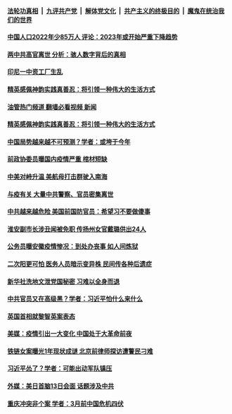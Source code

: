 ####  [法轮功真相](../../../../basic/blob/master/README.md?t=01180012) &nbsp;|&nbsp; [九评共产党](../../../../9ping.md/blob/master/README.md?t=01180012) &nbsp;|&nbsp; [解体党文化](../../../../jtdwh.md/blob/master/README.md?t=01180012)  &nbsp;|&nbsp; [共产主义的终极目的](../../../../gczydzjmd.md/blob/master/README.md?t=01180012) &nbsp;|&nbsp; [魔鬼在统治我们的世界](../../../../mgztzwmdsj.md/blob/master/README.md?t=01180012) 

#### [中国人口2022年少85万人 评论：2023年或开始严重下降趋势](../pages/soh186/688194.md?t=01180012) 
#### [两中共高官离世 分析：骇人数字背后的真相](../pages/soh186/688032.md?t=01180012) 
#### [印尼一中资工厂生乱](../pages/soh186/688041.md?t=01180012) 
#### [精英感佩神韵实践真善忍：将引领一种伟大的生活方式](../pages/soh186/687888.md?t=01180012) 
#### [油管热门频道 翻墙必看视频 新闻](http://129.146.143.75:81/youtube.html?01180012)
#### [精英感佩神韵实践真善忍：将引领一种伟大的生活方式](../pages/soh186/687888.md?t=01180012) 
#### [中国局势越来越不可预测？学者：或垮于今年](../pages/soh186/687789.md?t=01180012) 
#### [前政协委员曝国内疫情严重 棺材短缺](../pages/soh186/687792.md?t=01180012) 
#### [中美对峙升温 美航母打击群驶入南海](../pages/soh186/687666.md?t=01180012) 
#### [与疫有关 大量中共警察、官员密集离世](../pages/soh186/687660.md?t=01180012) 
#### [中共越来越危险 美国前国防官员：希望习不要做傻事](../pages/soh186/687564.md?t=01180012) 
#### [淮安副市长涉丑闻被免职 传扬州女官戴璐供出24人](../pages/soh186/687567.md?t=01180012) 
#### [公务员曝安徽疫情惨况：到处办丧事 如人间炼狱](../pages/soh186/687570.md?t=01180012) 
#### [二次阳更可怕 医务人员暗示变异株 民间传各种后遗症](../pages/soh186/687468.md?t=01180012) 
#### [新华社洗地文泄党国秘密 习难以全身而退](../pages/soh186/687288.md?t=01180012) 
#### [中共官员又在高级黑？学者：习近平怕什么来什么](../pages/soh186/687195.md?t=01180012) 
#### [英国首相就黎智英案表态 ](../pages/soh186/687198.md?t=01180012) 
#### [美媒：疫情引出一大变化 中国处于大革命前夜](../pages/soh186/687042.md?t=01180012) 
#### [铁链女案曝光1年现状成谜 北京前律师探访遭警民刁难](../pages/soh186/687045.md?t=01180012) 
#### [习近平怂了？学者：可能出动军队镇压](../pages/soh186/686895.md?t=01180012) 
#### [外媒：美日首脑13日会面 话题涉及中共](../pages/soh186/686919.md?t=01180012) 
#### [重庆冲突非个案 学者：3月前中国危机四伏](../pages/soh186/686730.md?t=01180012) 
<img src='http://gfw-breaker.win/goodnews/indexes/soh186.md' width='0px' height='0px'/>
